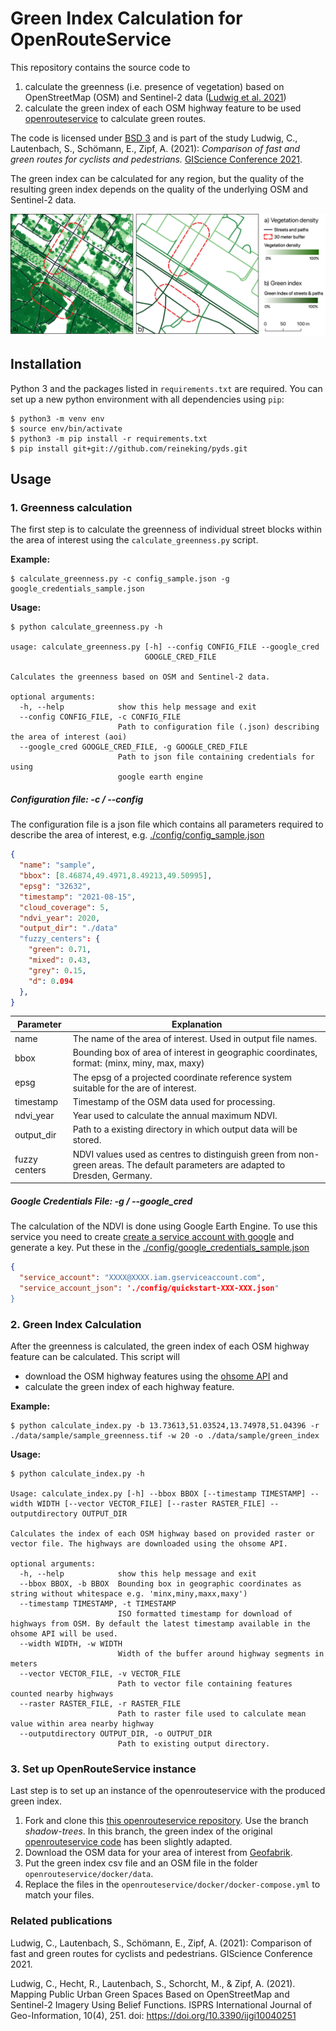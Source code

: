 # Green Index Calculation for OpenRouteService

This repository contains the source code to

1. calculate the greenness (i.e. presence of vegetation) based on OpenStreetMap (OSM) and Sentinel-2 data ([Ludwig et al. 2021](https://doi.org/10.3390/ijgi10040251))
2. calculate the green index of each OSM highway feature to be used [openrouteservice](openrouteservice.org) to calculate green routes.

The code is licensed under [BSD 3](./LICENSE.txt) and is part of the study Ludwig, C., Lautenbach, S., Schömann, E., Zipf, A. (2021): *Comparison of fast and green routes for cyclists and pedestrians.* [GIScience Conference 2021](https://www.giscience.org/).

The green index can be calculated for any region, but the quality of the resulting green index depends on the quality of the underlying OSM and Sentinel-2 data.

![green index](./img/green_index.jpg)

## Installation

Python 3 and the packages listed in `requirements.txt` are required. You can set up a new python environment with all dependencies using `pip`:

```
$ python3 -m venv env
$ source env/bin/activate
$ python3 -m pip install -r requirements.txt
$ pip install git+git://github.com/reineking/pyds.git
```

## Usage

### 1. Greenness calculation

The first step is to calculate the greenness of individual street blocks within the area of interest using the `calculate_greenness.py` script.

**Example:**

``` console
$ calculate_greenness.py -c config_sample.json -g google_credentials_sample.json
```

**Usage:**

``` console
$ python calculate_greenness.py -h

usage: calculate_greenness.py [-h] --config CONFIG_FILE --google_cred
                              GOOGLE_CRED_FILE

Calculates the greenness based on OSM and Sentinel-2 data.

optional arguments:
  -h, --help            show this help message and exit
  --config CONFIG_FILE, -c CONFIG_FILE
                        Path to configuration file (.json) describing the area of interest (aoi)
  --google_cred GOOGLE_CRED_FILE, -g GOOGLE_CRED_FILE
                        Path to json file containing credentials for using
                        google earth engine
```

##### Configuration file: -c / --config

The configuration file is a json file which contains all parameters required to describe the area of interest, e.g. [./config/config_sample.json](./config/config_sample.json)

``` json
{
  "name": "sample",
  "bbox": [8.46874,49.4971,8.49213,49.50995],
  "epsg": "32632",
  "timestamp": "2021-08-15",
  "cloud_coverage": 5,
  "ndvi_year": 2020,
  "output_dir": "./data"
  "fuzzy_centers": {
    "green": 0.71,
    "mixed": 0.43,
    "grey": 0.15,
    "d": 0.094
  },
}
```

| Parameter | Explanation                                           |
|-----------|-------------------------------------------------------|
| name | The name of the area of interest. Used in output file names. |
| bbox | Bounding box of area of interest in geographic coordinates, format: (minx, miny, max, maxy)|
| epsg | The epsg of a projected coordinate reference system suitable for the are of interest.|
| timestamp | Timestamp of the OSM data used for processing. |
| ndvi_year| Year used to calculate the annual maximum NDVI. |
| output_dir | Path to a existing directory in which output data will be stored. |
| fuzzy centers | NDVI values used as centres to distinguish green from non-green areas. The default parameters are adapted to Dresden, Germany. |


##### Google Credentials File: -g / --google_cred

The calculation of the NDVI is done using Google Earth Engine. To use this service you need to create [create a service account with google](https://developers.google.com/earth-engine/guides/service_account) and generate a key. Put these in the [./config/google\_credentials\_sample.json](./config/google_credentials_sample.json)

``` json
{
  "service_account": "XXXX@XXXX.iam.gserviceaccount.com",
  "service_account_json": './config/quickstart-XXX-XXX.json"
}
```

### 2. Green Index Calculation

After the greenness is calculated, the green index of each OSM highway feature can be calculated. This script will

- download the OSM highway features using the [ohsome API](https://docs.ohsome.org/ohsome-api/v1/) and
- calculate the green index of each highway feature.

**Example:**

``` console
$ python calculate_index.py -b 13.73613,51.03524,13.74978,51.04396 -r ./data/sample/sample_greenness.tif -w 20 -o ./data/sample/green_index
```

**Usage:**

``` console
$ python calculate_index.py -h

Usage: calculate_index.py [-h] --bbox BBOX [--timestamp TIMESTAMP] --width WIDTH [--vector VECTOR_FILE] [--raster RASTER_FILE] --outputdirectory OUTPUT_DIR

Calculates the index of each OSM highway based on provided raster or vector file. The highways are downloaded using the ohsome API.

optional arguments:
  -h, --help            show this help message and exit
  --bbox BBOX, -b BBOX  Bounding box in geographic coordinates as string without whitespace e.g. 'minx,miny,maxx,maxy')
  --timestamp TIMESTAMP, -t TIMESTAMP
                        ISO formatted timestamp for download of highways from OSM. By default the latest timestamp available in the ohsome API will be used.
  --width WIDTH, -w WIDTH
                        Width of the buffer around highway segments in meters
  --vector VECTOR_FILE, -v VECTOR_FILE
                        Path to vector file containing features counted nearby highways
  --raster RASTER_FILE, -r RASTER_FILE
                        Path to raster file used to calculate mean value within area nearby highway
  --outputdirectory OUTPUT_DIR, -o OUTPUT_DIR
                        Path to existing output directory.

```

### 3. Set up OpenRouteService instance

Last step is to set up an instance of the openrouteservice with the produced green index.

1. Fork and clone this [this openrouteservice repository](https://github.com/redfrexx/openrouteservice/tree/shadow-trees). Use the branch *shadow-trees*. In this branch, the green index of the original [openrouteservice code](https://github.com/GIScience/openrouteservice) has been slightly adapted.
2. Download the OSM data for your area of interest from [Geofabrik](https://download.geofabrik.de/).
3. Put the green index csv file and an OSM file in the folder `openrouteservice/docker/data`.
4. Replace the files in the `openrouteservice/docker/docker-compose.yml` to match your files.

### Related publications

Ludwig, C., Lautenbach, S., Schömann, E., Zipf, A. (2021): Comparison of fast and green routes for cyclists and pedestrians. GIScience Conference 2021.

Ludwig, C., Hecht, R., Lautenbach, S., Schorcht, M., & Zipf, A. (2021). Mapping Public Urban Green Spaces Based on OpenStreetMap and Sentinel-2 Imagery Using Belief Functions. ISPRS International Journal of Geo-Information, 10(4), 251. doi: https://doi.org/10.3390/ijgi10040251

